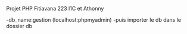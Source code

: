 Projet PHP 
Fitiavana 223 l1C et
Athonny 

-db_name:gestion (localhost:phpmyadmin)
-puis importer le db dans le dossier db

